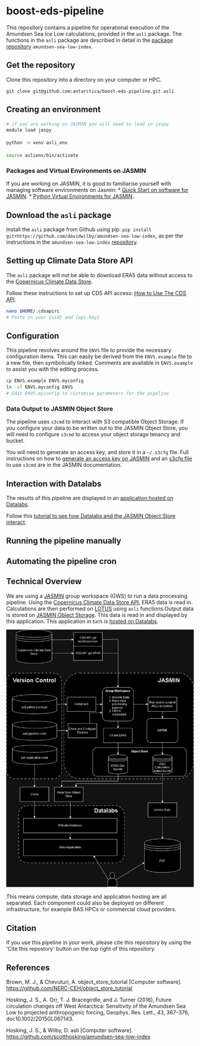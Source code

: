 # boost-eds-pipeline
This repository contains a pipeline for operational execution of the Amundsen Sea Ice Low calculations, provided in the `asli` package. The functions in the `asli` package are described in detail in the [package repository](https://github.com/davidwilby/amundsen-sea-low-index) `amundsen-sea-low-index`.

## Get the repository
Clone this repository into a directory on your computer or HPC.
```
git clone git@github.com:antarctica/boost-eds-pipeline.git asli
```

## Creating an environment
```bash
# if you are working on JASMIN you will need to load in jaspy
module load jaspy 

python -m venv asli_env

source aslienv/bin/activate
```

### Packages and Virtual Environments on JASMIN
If you are working on JASMIN, it is good to familiarise yourself with managing software environments on Jasmin:
    * [Quick Start on software for JASMIN](https://help.jasmin.ac.uk/docs/software-on-jasmin/quickstart-software-envs/).
    * [Python Virtual Environments for JASMIN](https://help.jasmin.ac.uk/docs/software-on-jasmin/python-virtual-environments/).

## Download the `asli` package
Install the `asli` package from Github using pip: `pip install git+https://github.com/davidwilby/amundsen-sea-low-index`, as per the instructions in the `amundsen-sea-low-index` [repository](https://github.com/davidwilby/amundsen-sea-low-index).

## Setting up Climate Data Store API
The `asli` package will not be able to download ERA5 data without access to the [Copernicus Climate Data Store](https://cds.climate.copernicus.eu/cdsapp#!/home).

Follow these instructions to set up CDS API access: [How to Use The CDS API](https://cds.climate.copernicus.eu/api-how-to).

```bash
nano $HOME/.cdsapirc
# Paste in your {uid} and {api-key} 
```

## Configuration
This pipeline revolves around the `ENVS` file to provide the necessary configuration items. This can easily be derived from the `ENVS.example` file to a new file, then symbolically linked. Comments are available in `ENVS.example` to assist you with the editing process.
```bash
cp ENVS.example ENVS.myconfig
ln -sf ENVS.myconfig ENVS
# Edit ENVS.myconfig to customise parameters for the pipeline
```

### Data Output to JASMIN Object Store
The pipeline uses `s3cmd` to  interact with S3 compatible Object Storage. If you configure your data to be written out to the JASMIN Object Store, you will need to configure `s3cmd` to access your object storage tenancy and bucket.

You will need to generate an access key, and store it in a `~/.s3cfg` file. Full instructions on how to [generate an access key on JASMIN](https://help.jasmin.ac.uk/docs/short-term-project-storage/using-the-jasmin-object-store/#creating-an-access-key-and-secret) and an [s3cfg file](https://help.jasmin.ac.uk/docs/short-term-project-storage/using-the-jasmin-object-store/#using-s3cmd)  to use `s3cmd` are in the JASMIN documentation.

## Interaction with Datalabs
The results of this pipeline are displayed in an [application hosted on Datalabs](https://ditbas-asliapp.datalabs.ceh.ac.uk/).

Follow this [tutorial to see how Datalabs and the JASMIN Object Store interact](https://github.com/NERC-CEH/object_store_tutorial/tree/main).

## Running the pipeline manually


## Automating the pipeline cron

## Technical Overview
We are using a [JASMIN](https://jasmin.ac.uk/) group workspace (GWS) to run a data processing pipeline. Using the [Copernicus Climate Data Store API](https://cds.climate.copernicus.eu/#!/home), ERA5 data is read in. Calculations are then performed on [LOTUS](https://help.jasmin.ac.uk/docs/batch-computing/lotus-overview/) using `asli` functions.Output data is stored on [JASMIN Object Storage](https://help.jasmin.ac.uk/docs/short-term-project-storage/using-the-jasmin-object-store/). This data is read in and displayed by this application. This application in turn is [hosted on Datalabs](https://datalab.datalabs.ceh.ac.uk/). 

![](img/asli-technical-overview.png)

This means compute, data storage and application hosting are all separated. Each component could also be deployed on different infrastructure, for example BAS HPCs or commercial cloud providers.

## Citation
If you use this pipeline in your work, please cite this repository by using the 'Cite this repostory' button on the top right of this repository.

## References
Brown, M. J., & Chevuturi, A. object_store_tutorial [Computer software]. https://github.com/NERC-CEH/object_store_tutorial

Hosking, J. S., A. Orr, T. J. Bracegirdle, and J. Turner (2016), Future circulation changes off West Antarctica: Sensitivity of the Amundsen Sea Low to projected anthropogenic forcing, Geophys. Res. Lett., 43, 367–376, doi:10.1002/2015GL067143.

Hosking, J. S., & Wilby, D. asli [Computer software]. https://github.com/scotthosking/amundsen-sea-low-index